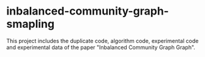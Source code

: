 # inbalanced-community-graph-smapling
This project includes the duplicate code, algorithm code, experimental code and experimental data of the paper "Inbalanced Community Graph Graph".
